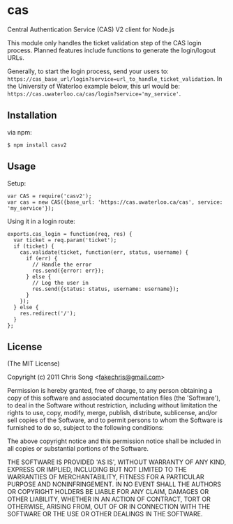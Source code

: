 # cas

  Central Authentication Service (CAS) V2 client for Node.js

  This module only handles the ticket validation step of the CAS login process. Planned features include functions to generate the login/logout URLs.

  Generally, to start the login process, send your users to: `https://cas_base_url/login?service=url_to_handle_ticket_validation`. In the University of Waterloo example below, this url would be: `https://cas.uwaterloo.ca/cas/login?service='my_service'`.

## Installation

via npm:

    $ npm install casv2

## Usage

Setup:

    var CAS = require('casv2');
    var cas = new CAS({base_url: 'https://cas.uwaterloo.ca/cas', service: 'my_service'});

Using it in a login route:

    exports.cas_login = function(req, res) {
      var ticket = req.param('ticket');
      if (ticket) {
        cas.validate(ticket, function(err, status, username) {
          if (err) {
            // Handle the error
            res.send({error: err});
          } else {
            // Log the user in
            res.send({status: status, username: username});
          }
        });
      } else {
        res.redirect('/');
      }
    };

## License 

(The MIT License)

Copyright (c) 2011 Chris Song &lt;fakechris@gmail.com&gt;

Permission is hereby granted, free of charge, to any person obtaining
a copy of this software and associated documentation files (the
'Software'), to deal in the Software without restriction, including
without limitation the rights to use, copy, modify, merge, publish,
distribute, sublicense, and/or sell copies of the Software, and to
permit persons to whom the Software is furnished to do so, subject to
the following conditions:

The above copyright notice and this permission notice shall be
included in all copies or substantial portions of the Software.

THE SOFTWARE IS PROVIDED 'AS IS', WITHOUT WARRANTY OF ANY KIND,
EXPRESS OR IMPLIED, INCLUDING BUT NOT LIMITED TO THE WARRANTIES OF
MERCHANTABILITY, FITNESS FOR A PARTICULAR PURPOSE AND NONINFRINGEMENT.
IN NO EVENT SHALL THE AUTHORS OR COPYRIGHT HOLDERS BE LIABLE FOR ANY
CLAIM, DAMAGES OR OTHER LIABILITY, WHETHER IN AN ACTION OF CONTRACT,
TORT OR OTHERWISE, ARISING FROM, OUT OF OR IN CONNECTION WITH THE
SOFTWARE OR THE USE OR OTHER DEALINGS IN THE SOFTWARE.

